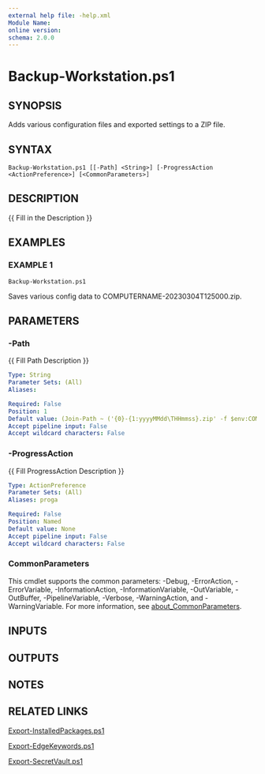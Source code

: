 ```yaml
---
external help file: -help.xml
Module Name:
online version:
schema: 2.0.0
---
```


# Backup-Workstation.ps1

## SYNOPSIS
Adds various configuration files and exported settings to a ZIP file.

## SYNTAX

```
Backup-Workstation.ps1 [[-Path] <String>] [-ProgressAction <ActionPreference>] [<CommonParameters>]
```

## DESCRIPTION
{{ Fill in the Description }}

## EXAMPLES

### EXAMPLE 1
```
Backup-Workstation.ps1
```

Saves various config data to COMPUTERNAME-20230304T125000.zip.

## PARAMETERS

### -Path
{{ Fill Path Description }}

```yaml
Type: String
Parameter Sets: (All)
Aliases:

Required: False
Position: 1
Default value: (Join-Path ~ ('{0}-{1:yyyyMMdd\THHmmss}.zip' -f $env:COMPUTERNAME,(Get-Date)))
Accept pipeline input: False
Accept wildcard characters: False
```

### -ProgressAction
{{ Fill ProgressAction Description }}

```yaml
Type: ActionPreference
Parameter Sets: (All)
Aliases: proga

Required: False
Position: Named
Default value: None
Accept pipeline input: False
Accept wildcard characters: False
```

### CommonParameters
This cmdlet supports the common parameters: -Debug, -ErrorAction, -ErrorVariable, -InformationAction, -InformationVariable, -OutVariable, -OutBuffer, -PipelineVariable, -Verbose, -WarningAction, and -WarningVariable. For more information, see [about_CommonParameters](http://go.microsoft.com/fwlink/?LinkID=113216).

## INPUTS

## OUTPUTS

## NOTES

## RELATED LINKS

[Export-InstalledPackages.ps1]()

[Export-EdgeKeywords.ps1]()

[Export-SecretVault.ps1]()

